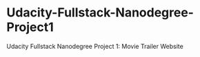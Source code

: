 # Udacity-Fullstack-Nanodegree-Project1
Udacity Fullstack Nanodegree Project 1: Movie Trailer Website
